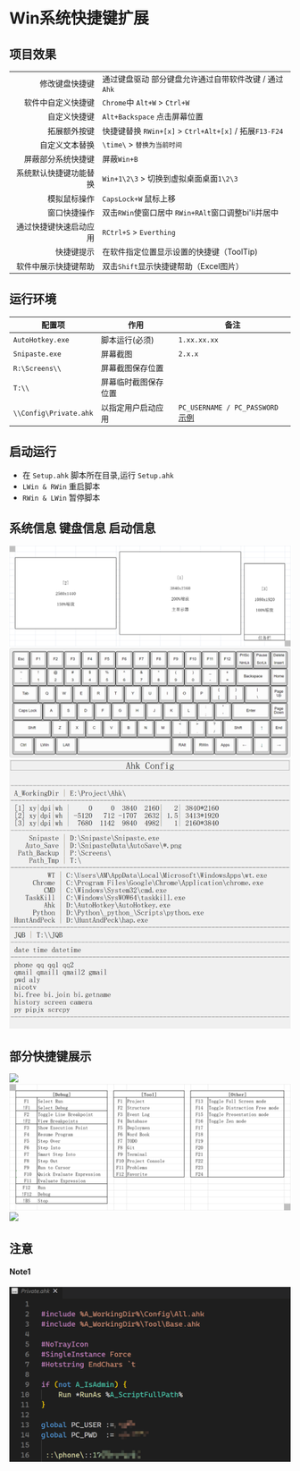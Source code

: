 # Win系统快捷键扩展



## 项目效果
|                        |                                                         |
| ---------------------: | :------------------------------------------------------ |
|         修改键盘快捷键 | 通过键盘驱动 部分键盘允许通过自带软件改键 / 通过`Ahk`   |
|     软件中自定义快捷键 | `Chrome`中  `Alt+W` > `Ctrl+W`                          |
|           自定义快捷键 | `Alt+Backspace` 点击屏幕位置                            |
|           拓展额外按键 | 快捷键替换  `RWin+[x]` > `Ctrl+Alt+[x]` / 拓展`F13-F24` |
|         自定义文本替换 | `\time\` > `替换为当前时间`                             |
|     屏蔽部分系统快捷键 | 屏蔽`Win+B`                                             |
| 系统默认快捷键功能替换 | `Win+1\2\3` > 切换到虚拟桌面桌面`1\2\3`                 |
|           模拟鼠标操作 | `CapsLock+W` 鼠标上移                                   |
|           窗口快捷操作 | 双击`RWin`使窗口居中  `RWin+RAlt`窗口调整bi'li并居中    |
| 通过快捷键快速启动应用 | `RCtrl+S` > `Everthing`                                 |
|             快捷键提示 | 在软件指定位置显示设置的快捷键（ToolTip)                |
|   软件中展示快捷键帮助 | 双击`Shift`显示快捷键帮助（Excel图片）                  |



## 运行环境
| 配置项                 | 作用                 | 备注                                       |
| ---------------------- | -------------------- | ------------------------------------------ |
| `AutoHotkey.exe`       | 脚本运行(必须)       | `1.xx.xx.xx`                               |
| `Snipaste.exe`         | 屏幕截图             | `2.x.x`                                    |
| `R:\Screens\\`         | 屏幕截图保存位置     |                                            |
| `T:\\`                 | 屏幕临时截图保存位置 |                                            |
| `\\Config\Private.ahk` | 以指定用户启动应用   | `PC_USERNAME / PC_PASSWORD` [示例](#Note1) |


## 启动运行
- 在 `Setup.ahk` 脚本所在目录,运行 `Setup.ahk`
- `LWin & RWin` 重启脚本
- `RWin & LWin` 暂停脚本



## 系统信息 键盘信息 启动信息
![](https://github.com/By2048/Ahk/raw/master/Image/Readme/Screen.png)
![](https://github.com/By2048/Ahk/raw/master/Image/Readme/Keyboard.png)
![](https://github.com/By2048/Ahk/raw/master/Image/Readme/Init.png)



## 部分快捷键展示
![](https://github.com/By2048/Ahk/raw/master/Image/RShift/Windows.png)
![](https://github.com/By2048/Ahk/raw/master/Image/RShift/PyCharm-Fxx.png)
![](https://github.com/By2048/Ahk/raw/master/Image/RShift/RCtrl.png)



## 注意
#### Note1
![](https://github.com/By2048/Ahk/raw/master/Image/Readme/Note_Private.png)
